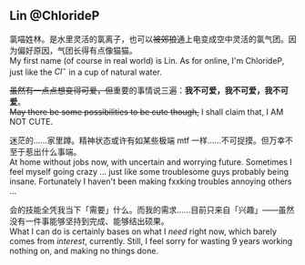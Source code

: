 ## Lin @ChlorideP
氯喵姓林。是水里灵活的氯离子，也可以~~被郊狼~~通上电变成空中灵活的氯气团。因为偏好原因，气团长得有点像猫猫。  
My first name (of course in real world) is Lin. As for online, I'm ChlorideP, just like the $Cl^-$ in a cup of natural water.

~~虽然有一点点想变得可爱，但~~重要的事情说三遍：**我不可爱，我不可爱，我不可爱**。  
~~May there be some possibilities to be cute though,~~ I shall claim that, I AM NOT CUTE.

迷茫的……家里蹲。精神状态或许有如某些极端 mtf 一样……不可捉摸。但万幸不至于惹出什么事端。  
At home without jobs now, with uncertain and worrying future. Sometimes I feel myself going crazy ... just like some troublesome guys probably being insane. Fortunately I haven't been making fxxking troubles annoying others ...

会的技能全凭我当下「需要」什么。而我的需求……目前只来自「兴趣」——虽然没有一件事能够坚持到完成、能够结出硕果。  
What I can do is certainly bases on what I *need* right now, which barely comes from *interest*, currently. Still, I feel sorry for wasting 9 years working nothing on, and making no things done.
